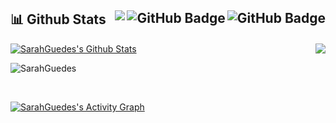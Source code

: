 

## 📊 Github Stats <img align="right" src="https://img.shields.io/github/stars/sarahguedes?label=Stars&style=social" alt="GitHub Badge"> <a href="https://github.com/sarahguedes?tab=followers"><img align="right" src="https://img.shields.io/github/followers/sarahguedes?label=Followers&style=social" alt="GitHub Badge"></a> <a href="https://github.com/sarahguedes">  <img align="right" src="https://komarev.com/ghpvc/?username=sarahguedes"></a>

<p>
  <img align="right"
    src="https://github-readme-stats.vercel.app/api/top-langs/?username=sarahguedes&langs_count=8&theme=react" />
</p>

<a href="https://github.com/sarahguedes"><img alt="SarahGuedes's Github Stats"
    src="https://github-readme-stats.vercel.app/api?username=sarahguedes&show_icons=true&count_private=true&theme=react&bg_color=151515" /></a>

<p><img align="center" src="https://github-readme-streak-stats.herokuapp.com/?user=sarahguedes&theme=black-ice"
    alt="SarahGuedes" /></p>

<br />

<a href="https://github.com/sarahguedes"><img alt="SarahGuedes's Activity Graph"
    src="https://activity-graph.herokuapp.com/graph?username=sarahguedes&bg_color=0D1117&color=5BCDEC&line=5BCDEC&point=FFFFFF&hide_border=true" /></a>
